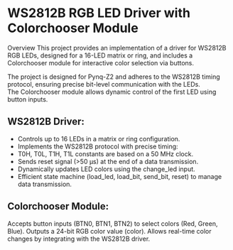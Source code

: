 # WS2812B RGB LED Driver with Colorchooser Module

Overview
This project provides an implementation of a driver for WS2812B RGB LEDs, designed for a 16-LED matrix or ring, and includes a Colorchooser module for interactive color selection via buttons.

The project is designed for Pynq-Z2 and adheres to the WS2812B timing protocol, ensuring precise bit-level communication with the LEDs. 
<br> The Colorchooser module allows dynamic control of the first LED using button inputs.

## WS2812B Driver:

- Controls up to 16 LEDs in a matrix or ring configuration.
- Implements the WS2812B protocol with precise timing:
- T0H, T0L, T1H, T1L constants are based on a 50 MHz clock.
- Sends reset signal (>50 µs) at the end of a data transmission.
- Dynamically updates LED colors using the change_led input.
- Efficient state machine (load_led, load_bit, send_bit, reset) to manage data transmission.


## Colorchooser Module:

Accepts button inputs (BTN0, BTN1, BTN2) to select colors (Red, Green, Blue).
Outputs a 24-bit RGB color value (color).
Allows real-time color changes by integrating with the WS2812B driver.
